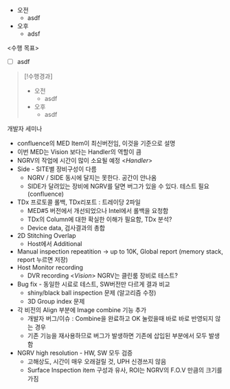- 오전
	- asdf
- 오후
	- adsf

<수행 목표>
- [ ] asdf

>[!수행경과]
>- 오전
>	- asdf
>- 오후
>	- asdf

개발자 세미나
- confluence의 MED Item이 최신버전임, 이것을 기준으로 설명
- 이번 MED는 Vision 보다는 Handler의 역할이 큼
- NGRV의 작업에 시간이 많이 소요될 예정
<*Handler*>
- Side - SITE별 장비구성이 다름
	- NGRV / SIDE 동시에 달지는 못한다. 공간이 안나옴
	- SIDE가 달려있는 장비에 NGRV를 달면 버그가 있을 수 있다. 테스트 필요 (confluence) 
- TDx 프로토콜 롤백, TDx리포트 : 트레이당 2파일
	- MED#5 버전에서 개선되었으나 Intel에서 롤백을 요청함 
	- TDx의 Column에 대한 확실한 이해가 필요함, TDx 분석?
	- Device data, 검사결과의 총합
- 2D Stitching Overlap
	- Host에서 Additional 
- Manual inspection repeatition -> up to 10K, Global report (memory stack, report 누르면 저장)
- Host Monitor recording
	- DVR recording
<*Vision*> NGRV는 클린룸 장비로 테스트?
- Bug fix - 동일한 시료로 테스트, SW버전만 다르게 결과 비교
	- shiny/black ball inspection 문제 (알고리즘 수정)
	- 3D Group index 문제
- 각 비전의 Align 부분에 Image combine 기능 추가
	- 개발자 버그/이슈 : Combine을 완료하고 OK 눌렀을때 바로 바로 반영되지 않는 경우
	- 기존 기능을 재사용하므로 버그가 발생하면 기존에 삽입된 부분에서 모두 발생함
- NGRV high resolution - HW, SW 모두 검증
	- 고해상도, 시간이 매우 오래걸릴 것, UPH 신경쓰지 않음
	- Surface Inspection item 구성과 유사, ROI는 NGRV의 F.O.V 만큼의 크기를 가짐
